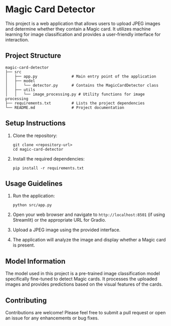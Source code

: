 # Magic Card Detector

This project is a web application that allows users to upload JPEG images and determine whether they contain a Magic card. It utilizes machine learning for image classification and provides a user-friendly interface for interaction.

## Project Structure

```
magic-card-detector
├── src
│   ├── app.py               # Main entry point of the application
│   ├── model
│   │   └── detector.py      # Contains the MagicCardDetector class
│   ├── utils
│   │   └── image_processing.py # Utility functions for image processing
├── requirements.txt         # Lists the project dependencies
└── README.md                # Project documentation
```

## Setup Instructions

1. Clone the repository:
   ```
   git clone <repository-url>
   cd magic-card-detector
   ```

2. Install the required dependencies:
   ```
   pip install -r requirements.txt
   ```

## Usage Guidelines

1. Run the application:
   ```
   python src/app.py
   ```

2. Open your web browser and navigate to `http://localhost:8501` (if using Streamlit) or the appropriate URL for Gradio.

3. Upload a JPEG image using the provided interface.

4. The application will analyze the image and display whether a Magic card is present.

## Model Information

The model used in this project is a pre-trained image classification model specifically fine-tuned to detect Magic cards. It processes the uploaded images and provides predictions based on the visual features of the cards.

## Contributing

Contributions are welcome! Please feel free to submit a pull request or open an issue for any enhancements or bug fixes.